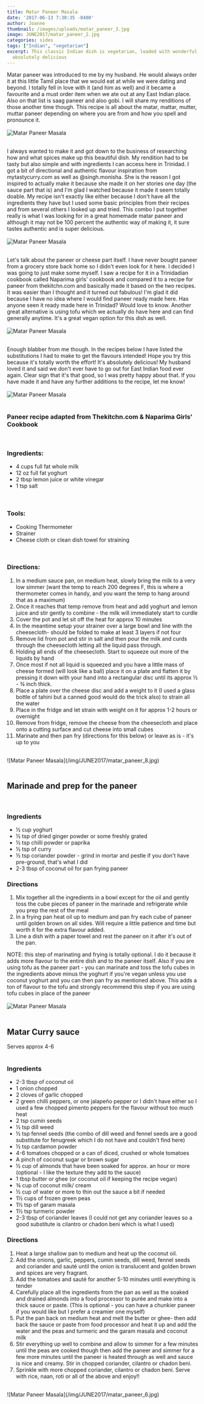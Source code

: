 ```yaml
---
title: Matar Paneer Masala
date: '2017-06-13 7:30:35 -0400'
author: Joanne
thumbnail: /images/uploads/matar_paneer_3.jpg
image: JUNE2017/matar_paneer_2.jpg
categories: sides
tags: ["Indian", "vegetarian"]
excerpt: This classic Indian dish is vegetarian, loaded with wonderful spices and
  absolutely delicious
---
```

Matar paneer was introduced to me by my husband. He would always order it at this little Tamil place that we would eat at while we were dating and beyond. I totally fell in love with it (and him as well) and it became a favourite and a must order item when we ate out at any East Indian place.  Also on that list is saag paneer and aloo gobi. I will share my renditions of those another time though. This recipe is all about the matar, mattar, mutter, muttar paneer depending on where you are from
and how you spell and pronounce it.
<br>
<br>
![Matar Paneer Masala](/img/JUNE2017/matar_paneer_1.jpg)
<br>
<br>

I always wanted to make it and got down to the business of researching how and what spices make up this beautiful dish. My rendition had to be tasty but also simple and with ingredients I can access here in Trinidad.  I got a bit of directional and authentic flavour inspiration from mytastycurry.com as well as @singh.monisha.  She is the reason I got inspired to actually make it because she made it on her stories one day (the sauce part that is) and I'm glad I watched because it made it seem totally doable. My recipe isn't exactly like either because I don't have all the ingredients they have but I used some basic principles from their recipes and from several others I looked up and tried. This combo I put together really is what I was looking for in a great homemade matar paneer and although it may not be 100 percent the authentic way of making it, it sure tastes authentic and is super delicious.
<br>
<br>
![Matar Paneer Masala](/img/JUNE2017/matar_paneer_3.jpg)
<br>
<br>

Let's talk about the paneer or cheese part itself.  I have never bought paneer from a grocery store back home so I didn't even look for it here. I decided I was going to just make some myself. I saw a recipe for it in a Trinidadian cookbook called Naparima girls' cookbook and compared it to a recipe for paneer from thekitchn.com and basically made it based on the two recipes.  It was easier than I thought and it turned out fabulous! I'm glad it did because I have no idea where I would find paneer ready made here. Has anyone seen it ready made here in Trinidad? Would love to know.  Another great alternative is using tofu which we actually do have here and can find generally anytime. It's a great vegan option for this dish as well.
<br>
<br>
![Matar Paneer Masala](/img/JUNE2017/matar_paneer_4.jpg)
<br>
<br>

Enough blabber from me though. In the recipes below I have listed the substitutions I had to make to get the flavours intended! Hope you try this because it's totally worth the effort! It's absolutely delicious! My husband loved it and said we don't ever have to go out for East Indian food ever again.  Clear sign that it's that good, so I was pretty happy about that. If you have made it and have any further additions to the recipe, let me know!
<br>
<br>
![Matar Paneer Masala](/img/JUNE2017/matar_paneer_5.jpg)
<br>
<br>

### Paneer recipe adapted from Thekitchn.com & Naparima Girls' Cookbook

<br>

### Ingredients:

* 4 cups full fat whole milk
* 12 oz full fat yoghurt
* 2 tbsp lemon juice or white vinegar
* 1 tsp salt

<br>

### Tools:

* Cooking Thermometer
* Strainer
* Cheese cloth or clean dish towel for straining

<br>

### Directions:

 1. In a medium sauce pan, on medium heat, slowly bring the milk to a very low simmer (want the temp to reach 200 degrees F, this is where a thermometer comes in handy, and you want the temp to hang around that as a maximum)
 2. Once it reaches that temp remove from heat and add yoghurt and lemon juice and stir gently to combine - the milk will immediately start to curdle
 3. Cover the pot and let sit off the heat for approx 10 minutes
 4. In the meantime setup your strainer over a large bowl and line with the cheesecloth- should be folded to make at least 3 layers if not four
 5. Remove lid from pot and stir in salt and then pour the milk and curds through the cheesecloth letting all the liquid pass through.
 6. Holding all ends of the cheesecloth. Start to squeeze out more of the liquids by hand
 7. Once most if not all liquid is squeezed and you have a little mass of cheese formed (will look like a ball) place it on a plate and flatten it by pressing it down with your hand into a rectangular disc until its approx ½ - ¾ inch thick.
 8. Place a plate over the cheese disc and add a weight to it (I used a glass bottle of tahini but a canned good would do the trick also) to strain all the water
 9. Place in the fridge and let strain with weight on it for approx 1-2 hours or overnight
10. Remove from fridge, remove the cheese from the cheesecloth and place onto a cutting surface and cut cheese into small cubes
11. Marinate and then pan fry (directions for this below) or leave as is - it's up to you

<br>
![Matar Paneer Masala](/img/JUNE2017/matar_paneer_8.jpg)
<br>
<br>

## Marinade and prep for the paneer

<br>

### Ingredients

* ½ cup yoghurt
* ½ tsp of dried ginger powder or some freshly grated
* ½ tsp chilli powder or paprika
* ½ tsp of curry
* ½ tsp coriander powder - grind in mortar and pestle if you don't have pre-ground, that's what I did
* 2-3 tbsp of coconut oil for pan frying paneer
  <br>

### Directions

1. Mix together all the ingredients in a bowl except for the oil and gently toss the cube pieces of paneer in the marinade and refrigerate while you prep the  rest of the meal
2. In a frying pan heat oil up to medium and pan fry each cube of paneer until golden brown on all sides. Will require a little patience and time but worth it for the extra flavour added.
3. Line a dish with a paper towel and rest the paneer on it after it's out of the pan.

NOTE: this step of marinating and frying is totally optional. I do it because it adds more flavour to the entire dish and to the paneer itself. Also if you are using tofu as the paneer part - you can marinate and toss the tofu cubes in the ingredients above minus the yoghurt if you're vegan unless you use coconut yoghurt and you can then pan fry as mentioned above. This adds a ton of flavour to the tofu and strongly recommend this step if you are using tofu cubes in place of the paneer
<br>
<br>
![Matar Paneer Masala](/img/JUNE2017/matar_paneer_7.jpg)
<br>
<br>

## Matar Curry sauce

Serves approx 4-6
<br>
<br>

### Ingredients

* 2-3 tbsp of coconut oil
* 1 onion chopped
* 2 cloves of garlic chopped
* 2 green chilli peppers, or one jalapeño pepper or I didn't have either so I  used a few chopped pimento peppers for the flavour without too much heat
* 2 tsp cumin seeds
* ½ tsp dill weed
* ½ tsp fennel seeds (the combo of dill weed and fennel seeds are a good substitute for fenugreek which I do not have and couldn't find here)
* ½ tsp cardamon powder
* 4-6 tomatoes chopped or a can of diced, crushed or whole tomatoes
* A pinch of coconut sugar or brown sugar
* ½ cup of almonds that have been soaked for approx. an hour or more (optional - I like the texture they add to the sauce)
* 1 tbsp butter or ghee (or coconut oil if keeping the recipe vegan)
* ¾ cup of coconut milk/ cream
* ½ cup of water or more to thin out the sauce a bit if needed
* 1½ cups of frozen green peas
* 1½ tsp of garam masala
* 1½ tsp turmeric powder
* 2-3 tbsp of coriander leaves (I could not get any coriander leaves so a good substitute is cilantro or chadon beni which is what I used)
  <br>

### Directions

1. Heat a large shallow pan to medium and  heat up the coconut oil.
2. Add the onions, garlic, peppers, cumin seeds, dill weed, fennel seeds and coriander and sauté until the onion is translucent and golden brown and spices are very fragrant.
3. Add the tomatoes and sauté for another 5-10 minutes until
   everything is tender
4. Carefully place all the ingredients from the pan as well as the soaked and drained almonds into a food processor to purée and make into a thick sauce or paste. (This is optional - you can have a chunkier paneer if you would like but I prefer a creamier one myself)
5. Put the pan back on medium heat and melt the butter or ghee- then add back the sauce or paste from food processor and heat it up and add the water and the peas and turmeric and the garam masala and coconut milk
6. Stir everything up well to combine and allow to simmer for a few minutes until the peas are cooked though then add the paneer and simmer for a few more
   minutes until the paneer is heated through as well and sauce is nice and creamy. Stir in chopped coriander, cilantro or chadon beni.
7. Sprinkle with more chopped coriander, cilantro or chadon beni. Serve with rice, naan, roti or all of the above and enjoy!!

<br>
![Matar Paneer Masala](/img/JUNE2017/matar_paneer_6.jpg)
<br>
<br>

